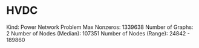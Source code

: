 # HVDC

Kind: Power Network Problem
Max Nonzeros: 1339638
Number of Graphs: 2
Number of Nodes (Median): 107351
Number of Nodes (Range): 24842 - 189860
